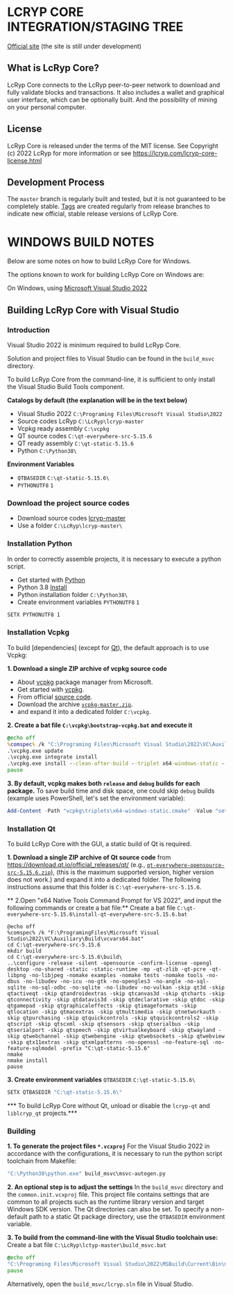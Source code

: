 LCRYP CORE INTEGRATION/STAGING TREE
===================================

[Official site](https://www.lcryp.com) (the site is still under development)

What is LcRyp Core?
-------------------

LcRyp Core connects to the LcRyp peer-to-peer network to download and fully
validate blocks and transactions. It also includes a wallet and graphical user
interface, which can be optionally built. And the possibility of mining on 
your personal computer.

License
-------

LcRyp Core is released under the terms of the MIT license. See Copyright (c) 2022 LcRyp for more
information or see https://lcryp.com/lcryp-core-license.html

Development Process
-------------------

The `master` branch is regularly built and tested, but it is not guaranteed to be
completely stable. [Tags](https://github.com/lcryp/lcryp/tags) are created
regularly from release branches to indicate new official, stable release versions of LcRyp Core.

WINDOWS BUILD NOTES
====================

Below are some notes on how to build LcRyp Core for Windows.

The options known to work for building LcRyp Core on Windows are:

On Windows, using [Microsoft Visual Studio 2022](https://www.visualstudio.com)

Building LcRyp Core with Visual Studio
--------------------------------------

### Introduction

Visual Studio 2022 is minimum required to build LcRyp Core.

Solution and project files to Visual Studio can be found in the `build_msvc` directory.

To build LcRyp Core from the command-line, it is sufficient to only install the Visual Studio Build Tools component.

**Catalogs by default (the explanation will be in the text below)**

* Visual Studio 2022 `C:\Programing Files\Microsoft Visual Studio\2022`
* Source codes LcRyp `C:\LcRyp\lcryp-master`
* Vcpkg ready assembly `C:\vcpkg`
* QT source codes `C:\qt-everywhere-src-5.15.6`
* QT ready assembly `C:\qt-static-5.15.6`
* Python `C:\Python38\`

**Environment Variables**

* `QTBASEDIR` `C:\qt-static-5.15.6\`
* `PYTHONUTF8` `1`

### Download the project source codes

* Download source codes [lcryp-master](https://github.com/lcryp/LcRyp/archive/refs/heads/master.zip)
* Use a folder `C:\LcRyp\lcryp-master\`

###  Installation Python

In order to correctly assemble projects, it is necessary to execute a python script.
* Get started with [Python](https://www.python.org)
* Python 3.8 [Install](https://www.python.org/ftp/python/3.8.0/python-3.8.0-amd64.exe) 
* Python installation folder `C:\Python38\`
* Create environment variables `PYTHONUTF8` `1`

```cmd
SETX PYTHONUTF8 1
```

### Installation Vcpkg

To build [dependencies] (except for [Qt](#installation-qt)), the default approach is to use Vcpkg:

**1. Download a single ZIP archive of vcpkg source code** 
* About [vcpkg](https://docs.microsoft.com/en-us/cpp/vcpkg) package manager from Microsoft.
* Get started with [vcpkg](https://www.vcpkg.io/en/getting-started.html).
* From official [source code](https://github.com/microsoft/vcpkg).
* Download the archive [`vcpkg-master.zip`](https://github.com/microsoft/vcpkg/archive/refs/heads/master.zip).
* and expand it into a dedicated folder `C:\vcpkg`. 

**2. Create a bat file `C:\vcpkg\bootstrap-vcpkg.bat` and execute it**

```cmd
@echo off
%comspec% /k "C:\Programing Files\Microsoft Visual Studio\2022\VC\Auxiliary\Build\vcvars64.bat"
.\vcpkg.exe update
.\vcpkg.exe integrate install
.\vcpkg.exe install --clean-after-build --triplet x64-windows-static --x-manifest-root "C:\LcRyp\lctyp-master\build_msvc" 
pause
```

**3. By default, vcpkg makes both `release` and `debug` builds for each package.**
To save build time and disk space, one could skip `debug` builds (example uses PowerShell, let's set the environment variable): 
```powershell
Add-Content -Path "vcpkg\triplets\x64-windows-static.cmake" -Value "set(VCPKG_BUILD_TYPE release)"
```

### Installation Qt

To build LcRyp Core with the GUI, a static build of Qt is required.

**1. Download a single ZIP archive of Qt source code** 
from https://download.qt.io/official_releases/qt/ 
(e.g., [`qt-everywhere-opensource-src-5.15.6.zip`](https://download.qt.io/official_releases/qt/5.15/5.15.6/single/qt-everywhere-opensource-src-5.15.6.zip)), 
(this is the maximum supported version, higher version does not work.) and expand it into a dedicated folder. 
The following instructions assume that this folder is `C:\qt-everywhere-src-5.15.6`.

** 2.Open "x64 Native Tools Command Prompt for VS 2022", and input the following commands or create a bat file:** 
Create a bat file `C:\qt-everywhere-src-5.15.6\install-qt-everywhere-src-5.15.6.bat`

```
@echo off
%comspec% /k "F:\ProgramingFiles\Microsoft Visual Studio\2022\VC\Auxiliary\Build\vcvars64.bat"
cd C:\qt-everywhere-src-5.15.6
mkdir build
cd C:\qt-everywhere-src-5.15.6\build\
..\configure -release -silent -opensource -confirm-license -opengl desktop -no-shared -static -static-runtime -mp -qt-zlib -qt-pcre -qt-libpng -no-libjpeg -nomake examples -nomake tests -nomake tools -no-dbus -no-libudev -no-icu -no-gtk -no-opengles3 -no-angle -no-sql-sqlite -no-sql-odbc -no-sqlite -no-libudev -no-vulkan -skip qt3d -skip qtactiveqt -skip qtandroidextras -skip qtcanvas3d -skip qtcharts -skip qtconnectivity -skip qtdatavis3d -skip qtdeclarative -skip qtdoc -skip qtgamepad -skip qtgraphicaleffects -skip qtimageformats -skip qtlocation -skip qtmacextras -skip qtmultimedia -skip qtnetworkauth -skip qtpurchasing -skip qtquickcontrols -skip qtquickcontrols2 -skip qtscript -skip qtscxml -skip qtsensors -skip qtserialbus -skip qtserialport -skip qtspeech -skip qtvirtualkeyboard -skip qtwayland -skip qtwebchannel -skip qtwebengine -skip qtwebsockets -skip qtwebview -skip qtx11extras -skip qtxmlpatterns -no-openssl -no-feature-sql -no-feature-sqlmodel -prefix "C:\qt-static-5.15.6"
nmake
nmake install
pause
```

**3. Create environment variables** 
`QTBASEDIR` `C:\qt-static-5.15.6\` 

```cmd
SETX QTBASEDIR "C:\qt-static-5.15.6\"
```

*** To build LcRyp Core without Qt, unload or disable the `lcryp-qt` and `liblcryp_qt` projects.***

### Building

**1. To generate the project files `*.vcxproj`**
For the Visual Studio 2022 in accordance with the configurations, it is necessary to run the python script toolchain from Makefile:

```cmd
"C:\Python38\python.exe" build_msvc\msvc-autogen.py
```

**2. An optional step is to adjust the settings** 
In the `build_msvc` directory and the `common.init.vcxproj` file. 
This project file contains settings that are common to all projects such as the runtime library version and target Windows SDK version. 
The Qt directories can also be set. To specify a non-default path to a static Qt package directory, use the `QTBASEDIR` environment variable.

**3. To build from the command-line with the Visual Studio toolchain use:**
Create a bat file `C:\LcRyp\lctyp-master\build_msvc.bat`

```cmd
@echo off
"C:\Programing Files\Microsoft Visual Studio\2022\MSBuild\Current\Bin\msbuild.exe" build_msvc\lcryp.sln -property:Configuration=Release -maxCpuCount -verbosity:minimal
pause
```

Alternatively, open the `build_msvc/lcryp.sln` file in Visual Studio.
